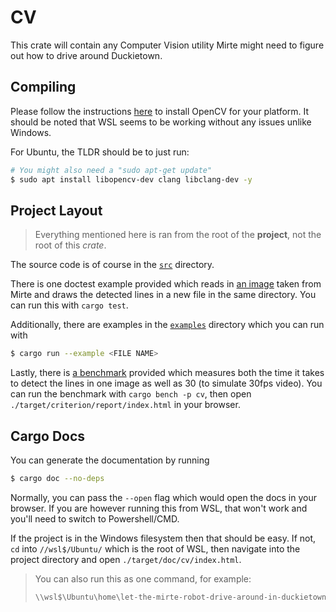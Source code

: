 # CV

This crate will contain any Computer Vision utility Mirte might need to figure out how to drive
around Duckietown.

## Compiling

Please follow the instructions [here](https://github.com/twistedfall/opencv-rust#getting-opencv)
to install OpenCV for your platform. It should be noted that WSL seems to be working without
any issues unlike Windows.

For Ubuntu, the TLDR should be to just run:

```sh
# You might also need a "sudo apt-get update"
$ sudo apt install libopencv-dev clang libclang-dev -y
```

## Project Layout

> Everything mentioned here is ran from the root of the **project**, not the root of this *crate*.

The source code is of course in the [`src`](./src/) directory.

There is one doctest example provided which reads in [an image](../assets/input_real.jpg) taken
from Mirte and draws the detected lines in a new file in the same directory. You can run this with
`cargo test`.

Additionally, there are examples in the [`examples`](./examples/) directory which you can run with

```sh
$ cargo run --example <FILE NAME>
```

Lastly, there is [a benchmark](./benches/benchmarks/detect_lines.rs) provided which measures
both the time it takes to detect the lines in one image as well as 30 (to simulate 30fps video).
You can run the benchmark with `cargo bench -p cv`, then open
`./target/criterion/report/index.html` in your browser.

## Cargo Docs

<!-- TODO: Add this to the main README when it's actually not empty -->

You can generate the documentation by running

```sh
$ cargo doc --no-deps
```

Normally, you can pass the `--open` flag which would open the docs in your browser. If you are
however running this from WSL, that won't work and you'll need to switch to Powershell/CMD.

If the project is in the Windows filesystem then that should be easy. If not, `cd` into 
`//wsl$/Ubuntu/` which is the root of WSL, then navigate into the project directory and open
`./target/doc/cv/index.html`.

> You can also run this as one command, for example:
> 
> ```sh
> \\wsl$\Ubuntu\home\let-the-mirte-robot-drive-around-in-duckietown\target\doc\cv\index.html
> ```
